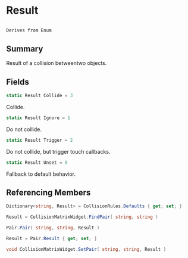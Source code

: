 # Result

## 
```c#
Derives from Enum
```

## Summary

Result of a collision betweentwo objects.
## Fields

```c#
static Result Collide = 3
```
Collide.
```c#
static Result Ignore = 1
```
Do not collide.
```c#
static Result Trigger = 2
```
Do not collide, but trigger touch callbacks.
```c#
static Result Unset = 0
```
Fallback to default behavior.
## Referencing Members

```c#
Dictionary<string, Result> = CollisionRules.Defaults { get; set; } 
```
```c#
Result = CollisionMatrixWidget.FindPair( string, string ) 
```
```c#
Pair.Pair( string, string, Result ) 
```
```c#
Result = Pair.Result { get; set; } 
```
```c#
void CollisionMatrixWidget.SetPair( string, string, Result ) 
```
